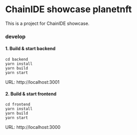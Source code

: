 # ChainIDE showcase planetnft

This is a project for ChainIDE showcase.

### develop

#### 1. Build & start backend

```
cd backend
yarn install
yarn build
yarn start
```

URL: http://localhost:3001

#### 2. Build & start frontend

```
cd frontend
yarn install
yarn build
yarn start
```

URL: http://localhost:3000
